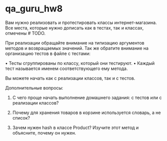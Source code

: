 # qa_guru_hw8

Вам нужно реализовать и протестировать классы интернет-магазина. Все места, которые нужно дописать как в тестах, так и классах, отмечены # TODO.

При реализации обращайте внимание на типизацию аргументов методов и возвращаемых значений. Так же обратите внимание на организацию тестов в файле с тестами:

• Тесты сгруппированы по классу, который они тестируют.
•  Каждый тест называется именем соответствующего ему метода.


Вы можете начать как с реализации классов, так и с тестов.

Дополнительные вопросы:

1) С чего проще начать выполнение домашнего задания: с тестов или с реализации классов?

2) Почему для хранения товаров в корзине используется словарь, а не список?

3) Зачем нужен hash в классе Product? Изучите этот метод и объясните, почему он нужен.
